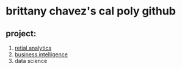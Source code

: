 # brittany chavez's cal poly github
## project:

1. [retial analytics](https://linkmehere.com)
2. [business intelligence](https://github.com/Dayanabrittany333/brittanychavez/blob/main/Project_5_6%2C_warmup_3100_ulta_quartiles%20(2).ipynb)
3. data science
